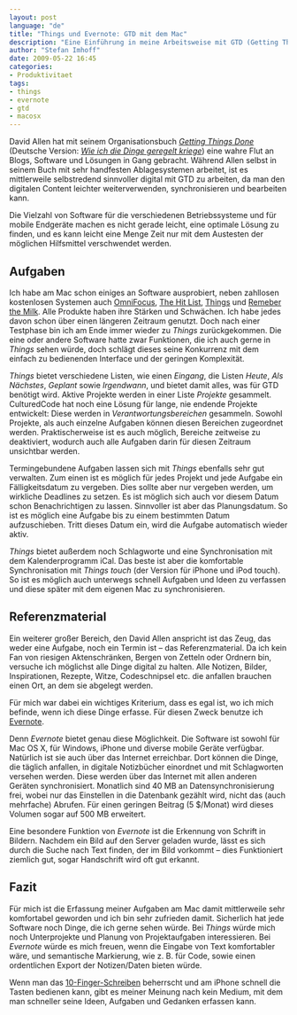 ```yaml
---
layout: post
language: "de"
title: "Things und Evernote: GTD mit dem Mac"
description: "Eine Einführung in meine Arbeitsweise mit GTD (Getting Things Done) am Mac und wie ich Things und Evernote dafür verwende."
author: "Stefan Imhoff"
date: 2009-05-22 16:45
categories:
- Produktivitaet
tags:
- things
- evernote
- gtd
- macosx
---
```


David Allen hat mit seinem Organisationsbuch <cite>[Getting Things Done](http://www.amazon.de/gp/product/0142000280/ref=as_li_ss_tl?ie=UTF8&camp=1638&creative=19454&creativeASIN=0142000280&linkCode=as2&tag=kogakurede-21)</cite> (Deutsche Version: <cite>[Wie ich die Dinge geregelt kriege](http://www.amazon.de/gp/product/3492240607/ref=as_li_ss_tl?ie=UTF8&camp=1638&creative=19454&creativeASIN=3492240607&linkCode=as2&tag=kogakurede-21)</cite>) eine wahre Flut an Blogs, Software und Lösungen in Gang gebracht. Während Allen selbst in seinem Buch mit sehr handfesten Ablagesystemen arbeitet, ist es mittlerweile selbstredend sinnvoller digital mit GTD zu arbeiten, da man den digitalen Content leichter weiterverwenden, synchronisieren und bearbeiten kann.

Die Vielzahl von Software für die verschiedenen Betriebssysteme und für mobile Endgeräte machen es nicht gerade leicht, eine optimale Lösung zu finden, und es kann leicht eine Menge Zeit nur mit dem Austesten der möglichen Hilfsmittel verschwendet werden.

## Aufgaben

Ich habe am Mac schon einiges an Software ausprobiert, neben zahllosen kostenlosen Systemen auch [OmniFocus](http://www.omnigroup.com/omnifocus/), [The Hit List](http://www.potionfactory.com/thehitlist/), [Things](http://culturedcode.com/things/ "Things - task management on the Mac") und [Remeber the Milk](http://www.rememberthemilk.com/ "Remember The Milk: Online to do list and task management"). Alle Produkte haben ihre Stärken und Schwächen. Ich habe jedes davon schon über einen längeren Zeitraum genutzt. Doch nach einer Testphase bin ich am Ende immer wieder zu <cite>Things</cite> zurückgekommen. Die eine oder andere Software hatte zwar Funktionen, die ich auch gerne in <cite>Things</cite> sehen würde, doch schlägt dieses seine Konkurrenz mit dem einfach zu bedienenden Interface und der geringen Komplexität.

*Things* bietet verschiedene Listen, wie einen *Eingang*, die Listen *Heute*, *Als Nächstes*, *Geplant* sowie *Irgendwann*, und bietet damit alles, was für GTD benötigt wird. Aktive Projekte werden in einer Liste *Projekte* gesammelt. CulturedCode hat noch eine Lösung für lange, nie endende Projekte entwickelt: Diese werden in *Verantwortungsbereichen* gesammeln. Sowohl Projekte, als auch einzelne Aufgaben können diesen Bereichen zugeordnet werden. Praktischerweise ist es auch möglich, Bereiche zeitweise zu deaktiviert, wodurch auch alle Aufgaben darin für diesen Zeitraum unsichtbar werden.

Termingebundene Aufgaben lassen sich mit <cite>Things</cite> ebenfalls sehr gut verwalten. Zum einen ist es möglich für jedes Projekt und jede Aufgabe ein Fälligkeitsdatum zu vergeben. Dies sollte aber nur vergeben werden, um wirkliche Deadlines zu setzen. Es ist möglich sich auch vor diesem Datum schon Benachrichtigen zu lassen. Sinnvoller ist aber das Planungsdatum. So ist es möglich eine Aufgabe bis zu einem bestimmten Datum aufzuschieben. Tritt dieses Datum ein, wird die Aufgabe automatisch wieder aktiv.

*Things* bietet außerdem noch Schlagworte und eine Synchronisation mit dem Kalenderprogramm iCal. Das beste ist aber die komfortable Synchronisation mit <cite>Things touch</cite> (der Version für iPhone und iPod touch). So ist es möglich auch unterwegs schnell Aufgaben und Ideen zu verfassen und diese später mit dem eigenen Mac zu synchronisieren.

## Referenzmaterial

Ein weiterer großer Bereich, den David Allen anspricht ist das Zeug, das weder eine Aufgabe, noch ein Termin ist – das Referenzmaterial. Da ich kein Fan von riesigen Aktenschränken, Bergen von Zetteln oder Ordnern bin, versuche ich möglichst alle Dinge digital zu halten.
Alle Notizen, Bilder, Inspirationen, Rezepte, Witze, Codeschnipsel etc. die anfallen brauchen einen Ort, an dem sie abgelegt werden.

Für mich war dabei ein wichtiges Kriterium, dass es egal ist, wo ich mich befinde, wenn ich diese Dinge erfasse. Für diesen Zweck benutze ich [Evernote](http://evernote.com/intl/de/).

Denn <cite>Evernote</cite> bietet genau diese Möglichkeit. Die Software ist sowohl für Mac OS X, für Windows, iPhone und diverse mobile Geräte verfügbar. Natürlich ist sie auch über das Internet erreichbar. Dort können die Dinge, die täglich anfallen, in digitale Notizbücher einordnet und mit Schlagworten versehen werden. Diese werden über das Internet mit allen anderen Geräten synchronisiert. Monatlich sind 40 MB an Datensynchronisierung frei, wobei nur das Einstellen in die Datenbank gezählt wird, nicht das (auch mehrfache) Abrufen. Für einen geringen Beitrag (5 $/Monat) wird dieses Volumen sogar auf 500 MB erweitert.

Eine besondere Funktion von <cite>Evernote</cite> ist die Erkennung von Schrift in Bildern. Nachdem ein Bild auf den Server geladen wurde, lässt es sich durch die Suche nach Text finden, der im Bild vorkommt – dies Funktioniert ziemlich gut, sogar Handschrift wird oft gut erkannt.

## Fazit

Für mich ist die Erfassung meiner Aufgaben am Mac damit mittlerweile sehr komfortabel geworden und ich bin sehr zufrieden damit. Sicherlich hat jede Software noch Dinge, die ich gerne sehen würde. Bei <cite>Things</cite> würde mich noch Unterprojekte und Planung von Projektaufgaben interessieren. Bei <cite>Evernote</cite> würde es mich freuen, wenn die Eingabe von Text komfortabler wäre, und semantische Markierung, wie z. B. für Code, sowie einen ordentlichen Export der Notizen/Daten bieten würde.

Wenn man das [10-Finger-Schreiben](http://www.tipp10.com/de/) beherrscht und am iPhone schnell die Tasten bedienen kann, gibt es meiner Meinung nach kein Medium, mit dem man schneller seine Ideen, Aufgaben und Gedanken erfassen kann.
